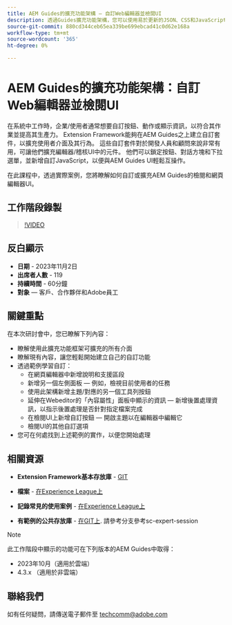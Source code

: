 ```yaml
---
title: AEM Guides的擴充功能架構 — 自訂Web編輯器並檢閱UI
description: 透過Guides擴充功能架構，您可以使用易於更新的JSON、CSS和JavaScript，自訂Review Ui或Webeditor的所需區段。
source-git-commit: 880cd344ceb65ea339be699ebcad41c0d62e168a
workflow-type: tm+mt
source-wordcount: '365'
ht-degree: 0%

---
```


# AEM Guides的擴充功能架構：自訂Web編輯器並檢閱UI

在系統中工作時，企業/使用者通常想要自訂按鈕、動作或顯示資訊，以符合其作業並提高其生產力。 Extension Framework能夠在AEM Guides之上建立自訂套件，以擴充使用者介面及其行為。 這些自訂套件對於開發人員和顧問來說非常有用，可讓他們擴充編輯器/稽核UI中的元件。 他們可以鎖定按鈕、對話方塊和下拉選單，並新增自訂JavaScript，以便與AEM Guides UI輕鬆互操作。

在此課程中，透過實際案例，您將瞭解如何自訂或擴充AEM Guides的檢閱和網頁編輯器UI。

## 工作階段錄製

>[!VIDEO](https://video.tv.adobe.com/v/3425476/review-ui-customization-guides-extension-framework-web-editor)

## 反白顯示

- **日期** - 2023年11月2日
- **出席者人數** - 119
- **持續時間** - 60分鐘
- **對象**  — 客戶、合作夥伴和Adobe員工

## 關鍵重點

在本次研討會中，您已瞭解下列內容：
- 瞭解使用此擴充功能框架可擴充的所有介面
- 瞭解現有內容，讓您輕鬆開始建立自己的自訂功能
- 透過範例學習自訂：
   - 在網頁編輯器中新增說明和支援區段
   - 新增另一個左側面板 — 例如，檢視目前使用者的任務
   - 使用此架構新增主題/對應的另一個工具列按鈕
   - 延伸在Webeditor的「內容屬性」面板中顯示的資訊 — 新增後置處理資訊，以指示後置處理是否針對指定檔案完成
   - 在檢閱UI上新增自訂按鈕 — 開啟主題以在編輯器中編輯它
   - 檢閱UI的其他自訂選項
- 您可在何處找到上述範例的實作，以便您開始處理


## 相關資源

- **Extension Framework基本存放庫** - [GIT](https://github.com/adobe/guides-extension/tree/main)

- **檔案** - [在Experience League上](https://guides-extension.vercel.app/docs/aem_guides_framework/basic_customisation)

- **記錄常見的使用案例** - [在Experience League上](https://guides-extension.vercel.app/docs/aem_guides_framework/basic_customisation)

- **有範例的公共存放庫** - [在GIT上](https://github.com/adobe/guides-extension/tree/sc-expert-session). 請參考分支參考sc-expert-session


>[!NOTE]
>
> 此工作階段中顯示的功能可在下列版本的AEM Guides中取得：
> - 2023年10月（適用於雲端）
> - 4.3.x （適用於非雲端）



## 聯絡我們

如有任何疑問，請傳送電子郵件至 <techcomm@adobe.com>
